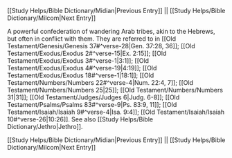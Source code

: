 [[Study Helps/Bible Dictionary/Midian|Previous Entry]]  ||  [[Study Helps/Bible Dictionary/Milcom|Next Entry]]

 A powerful confederation of wandering Arab tribes, akin to the Hebrews, but often in conflict with them. They are referred to in [[Old Testament/Genesis/Genesis 37#^verse-28|Gen. 37:28, 36]]; [[Old Testament/Exodus/Exodus 2#^verse-15|Ex. 2:15]]; [[Old Testament/Exodus/Exodus 3#^verse-1|3:1]]; [[Old Testament/Exodus/Exodus 4#^verse-19|4:19]]; [[Old Testament/Exodus/Exodus 18#^verse-1|18:1]]; [[Old Testament/Numbers/Numbers 22#^verse-4|Num. 22:4, 7]]; [[Old Testament/Numbers/Numbers 25|25]]; [[Old Testament/Numbers/Numbers 31|31]]; [[Old Testament/Judges/Judges 6|Judg. 6-8]]; [[Old Testament/Psalms/Psalms 83#^verse-9|Ps. 83:9, 11]]; [[Old Testament/Isaiah/Isaiah 9#^verse-4|Isa. 9:4]]; [[Old Testament/Isaiah/Isaiah 10#^verse-26|10:26]]. See also [[Study Helps/Bible Dictionary/Jethro|Jethro]].

[[Study Helps/Bible Dictionary/Midian|Previous Entry]]  ||  [[Study Helps/Bible Dictionary/Milcom|Next Entry]]